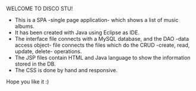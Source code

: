 WELCOME TO DISCO STU!

- This is a SPA -single page application- which shows a list of music albums.
- It has been created with Java using Eclipse as IDE. 
- The interface file connects with a MySQL database, and the DAO -data access object- file connects the files which do the CRUD -create, read, update, delete- operations. 
- The JSP files contain HTML and Java language to show the information stored in the DB. 
- The CSS is done by hand and responsive.

Hope you like it :)
